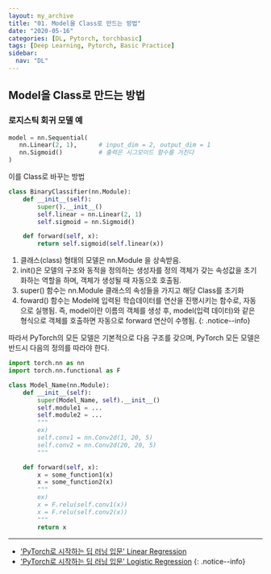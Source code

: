 ```yaml
---
layout: my_archive
title: "01. Model을 Class로 만드는 방법"
date: "2020-05-16"
categories: [DL, Pytorch, torchbasic]
tags: [Deep Learning, Pytorch, Basic Practice]
sidebar:
  nav: "DL"
---
```


## Model을 Class로 만드는 방법

### 로지스틱 회귀 모델 예

```python
model = nn.Sequential(
   nn.Linear(2, 1),      # input_dim = 2, output_dim = 1
   nn.Sigmoid()          # 출력은 시그모이드 함수를 거친다
)
```

이를 Class로 바꾸는 방법
```python
class BinaryClassifier(nn.Module):
    def __init__(self):
        super().__init__()
        self.linear = nn.Linear(2, 1)
        self.sigmoid = nn.Sigmoid()

    def forward(self, x):
        return self.sigmoid(self.linear(x))
```


1. 클래스(class) 형태의 모델은 nn.Module 을 상속받음.
2. init()은 모델의 구조와 동적을 정의하는 생성자를 정의 객체가 갖는 속성값을 초기화하는 역할을 하며, 객체가 생성될 때 자동으호 호출됨.
3. super() 함수는 nn.Module 클래스의 속성들을 가지고 해당 Class를 초기화
4. foward() 함수는 Model에 입력된 학습데이터를 연산을 진행시키는 함수로, 자동으로 실행됨. 즉, model이란 이름의 객체를 생성 후, model(입력 데이터)와 같은 형식으로 객체를 호출하면 자동으로 forward 연산이 수행됨.
{: .notice--info}

따라서 PyTorch의 모든 모델은 기본적으로 다음 구조를 갖으며, PyTorch 모든 모델은 반드시 다음의 정의를 따라야 한다.

```python
import torch.nn as nn
import torch.nn.functional as F

class Model_Name(nn.Module):
    def __init__(self):
        super(Model_Name, self).__init__()
        self.module1 = ...
        self.module2 = ...
        """
        ex)
        self.conv1 = nn.Conv2d(1, 20, 5)
        self.conv2 = nn.Conv2d(20, 20, 5)
        """

    def forward(self, x):
        x = some_function1(x)
        x = some_function2(x)
        """
        ex)
        x = F.relu(self.conv1(x))
        x = F.relu(self.conv2(x))
        """
        return x
```

---
- ['PyTorch로 시작하는 딥 러닝 입문' Linear Regression](https://wikidocs.net/60036)
- ['PyTorch로 시작하는 딥 러닝 입문' Logistic Regression](https://wikidocs.net/60037)
{: .notice--info}